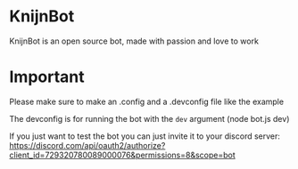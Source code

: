 # KnijnBot

KnijnBot is an open source bot, made with passion and love to work

# Important
Please make sure to make an .config and a .devconfig file like the example

The devconfig is for running the bot with the `dev` argument (node bot.js dev)

If you just want to test the bot you can just invite it to your discord server:
https://discord.com/api/oauth2/authorize?client_id=729320780089000076&permissions=8&scope=bot
